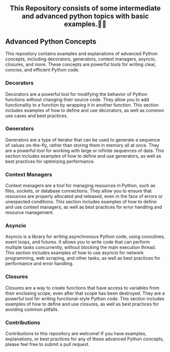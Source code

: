 <h2 align="center">This Repository consists of some intermediate and advanced python topics with basic examples.📖🔖 </h2>

## Advanced Python Concepts
This repository contains examples and explanations of advanced Python concepts, including decorators, generators, context managers, asyncio, closures, and more. These concepts are powerful tools for writing clear, concise, and efficient Python code.

### Decorators
Decorators are a powerful tool for modifying the behavior of Python functions without changing their source code. They allow you to add functionality to a function by wrapping it in another function. This section includes examples of how to define and use decorators, as well as common use cases and best practices.

### Generators
Generators are a type of iterator that can be used to generate a sequence of values on-the-fly, rather than storing them in memory all at once. They are a powerful tool for working with large or infinite sequences of data. This section includes examples of how to define and use generators, as well as best practices for optimizing performance.

### Context Managers
Context managers are a tool for managing resources in Python, such as files, sockets, or database connections. They allow you to ensure that resources are properly allocated and released, even in the face of errors or unexpected conditions. This section includes examples of how to define and use context managers, as well as best practices for error handling and resource management.

### Asyncio
Asyncio is a library for writing asynchronous Python code, using coroutines, event loops, and futures. It allows you to write code that can perform multiple tasks concurrently, without blocking the main execution thread. This section includes examples of how to use asyncio for network programming, web scraping, and other tasks, as well as best practices for performance and error handling.

### Closures
Closures are a way to create functions that have access to variables from their enclosing scope, even after that scope has been destroyed. They are a powerful tool for writing functional-style Python code. This section includes examples of how to define and use closures, as well as best practices for avoiding common pitfalls.

### Contributions
Contributions to this repository are welcome! If you have examples, explanations, or best practices for any of these advanced Python concepts, please feel free to submit a pull request.



